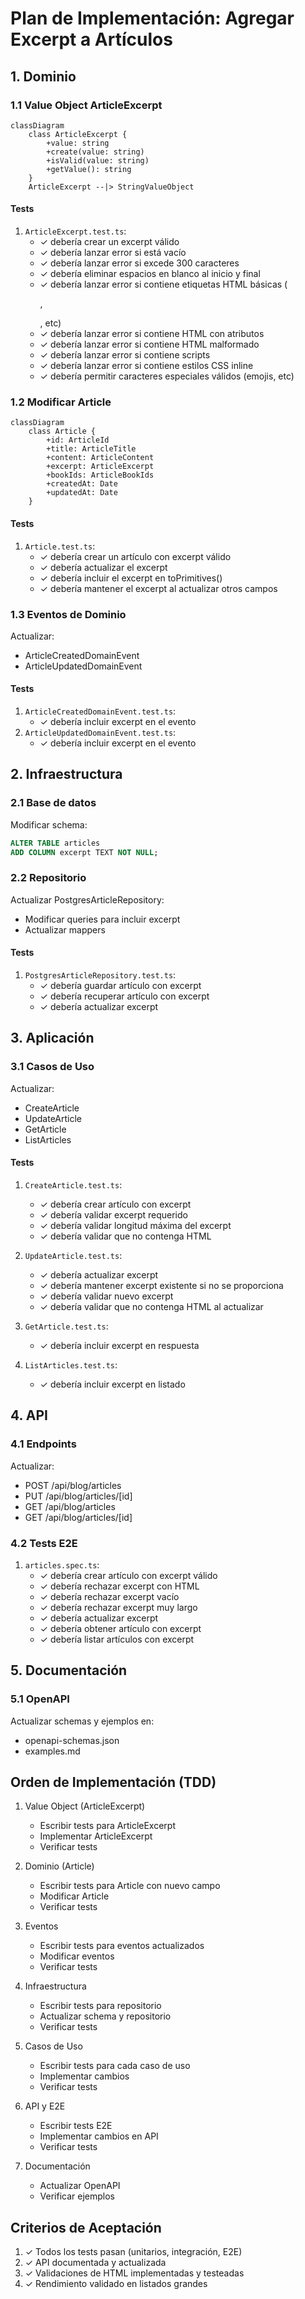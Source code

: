 # Plan de Implementación: Agregar Excerpt a Artículos

## 1. Dominio

### 1.1 Value Object ArticleExcerpt
```mermaid
classDiagram
    class ArticleExcerpt {
        +value: string
        +create(value: string)
        +isValid(value: string)
        +getValue(): string
    }
    ArticleExcerpt --|> StringValueObject
```

#### Tests
1. `ArticleExcerpt.test.ts`:
   - ✓ debería crear un excerpt válido
   - ✓ debería lanzar error si está vacío
   - ✓ debería lanzar error si excede 300 caracteres
   - ✓ debería eliminar espacios en blanco al inicio y final
   - ✓ debería lanzar error si contiene etiquetas HTML básicas (<p>, <div>, etc)
   - ✓ debería lanzar error si contiene HTML con atributos
   - ✓ debería lanzar error si contiene HTML malformado
   - ✓ debería lanzar error si contiene scripts
   - ✓ debería lanzar error si contiene estilos CSS inline
   - ✓ debería permitir caracteres especiales válidos (emojis, etc)

### 1.2 Modificar Article
```mermaid
classDiagram
    class Article {
        +id: ArticleId
        +title: ArticleTitle
        +content: ArticleContent
        +excerpt: ArticleExcerpt
        +bookIds: ArticleBookIds
        +createdAt: Date
        +updatedAt: Date
    }
```

#### Tests
1. `Article.test.ts`:
   - ✓ debería crear un artículo con excerpt válido
   - ✓ debería actualizar el excerpt
   - ✓ debería incluir el excerpt en toPrimitives()
   - ✓ debería mantener el excerpt al actualizar otros campos

### 1.3 Eventos de Dominio
Actualizar:
- ArticleCreatedDomainEvent
- ArticleUpdatedDomainEvent

#### Tests
1. `ArticleCreatedDomainEvent.test.ts`:
   - ✓ debería incluir excerpt en el evento
2. `ArticleUpdatedDomainEvent.test.ts`:
   - ✓ debería incluir excerpt en el evento

## 2. Infraestructura

### 2.1 Base de datos
Modificar schema:
```sql
ALTER TABLE articles
ADD COLUMN excerpt TEXT NOT NULL;
```

### 2.2 Repositorio
Actualizar PostgresArticleRepository:
- Modificar queries para incluir excerpt
- Actualizar mappers

#### Tests
1. `PostgresArticleRepository.test.ts`:
   - ✓ debería guardar artículo con excerpt
   - ✓ debería recuperar artículo con excerpt
   - ✓ debería actualizar excerpt

## 3. Aplicación

### 3.1 Casos de Uso
Actualizar:
- CreateArticle
- UpdateArticle
- GetArticle
- ListArticles

#### Tests
1. `CreateArticle.test.ts`:
   - ✓ debería crear artículo con excerpt
   - ✓ debería validar excerpt requerido
   - ✓ debería validar longitud máxima del excerpt
   - ✓ debería validar que no contenga HTML

2. `UpdateArticle.test.ts`:
   - ✓ debería actualizar excerpt
   - ✓ debería mantener excerpt existente si no se proporciona
   - ✓ debería validar nuevo excerpt
   - ✓ debería validar que no contenga HTML al actualizar

3. `GetArticle.test.ts`:
   - ✓ debería incluir excerpt en respuesta

4. `ListArticles.test.ts`:
   - ✓ debería incluir excerpt en listado

## 4. API

### 4.1 Endpoints
Actualizar:
- POST /api/blog/articles
- PUT /api/blog/articles/[id]
- GET /api/blog/articles
- GET /api/blog/articles/[id]

### 4.2 Tests E2E
1. `articles.spec.ts`:
   - ✓ debería crear artículo con excerpt válido
   - ✓ debería rechazar excerpt con HTML
   - ✓ debería rechazar excerpt vacío
   - ✓ debería rechazar excerpt muy largo
   - ✓ debería actualizar excerpt
   - ✓ debería obtener artículo con excerpt
   - ✓ debería listar artículos con excerpt

## 5. Documentación

### 5.1 OpenAPI
Actualizar schemas y ejemplos en:
- openapi-schemas.json
- examples.md

## Orden de Implementación (TDD)

1. Value Object (ArticleExcerpt)
   - Escribir tests para ArticleExcerpt
   - Implementar ArticleExcerpt
   - Verificar tests

2. Dominio (Article)
   - Escribir tests para Article con nuevo campo
   - Modificar Article
   - Verificar tests

3. Eventos
   - Escribir tests para eventos actualizados
   - Modificar eventos
   - Verificar tests

4. Infraestructura
   - Escribir tests para repositorio
   - Actualizar schema y repositorio
   - Verificar tests

5. Casos de Uso
   - Escribir tests para cada caso de uso
   - Implementar cambios
   - Verificar tests

6. API y E2E
   - Escribir tests E2E
   - Implementar cambios en API
   - Verificar tests

7. Documentación
   - Actualizar OpenAPI
   - Verificar ejemplos

## Criterios de Aceptación

1. ✓ Todos los tests pasan (unitarios, integración, E2E)
2. ✓ API documentada y actualizada
3. ✓ Validaciones de HTML implementadas y testeadas
4. ✓ Rendimiento validado en listados grandes
